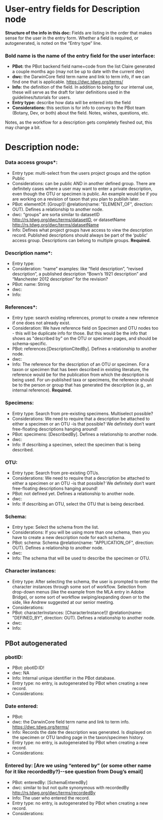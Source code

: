 # User-entry fields for Description node

**Structure of the info in this doc:** Fields are listing in the order that makes sense for the user in the entry form. Whether a field is required, or autogenerated, is noted on the “Entry type” line.

### Bold name is the name of the entry field for the user interface: 
* **PBot:** the PBot backend field name+code from the list Claire generated a couple months ago (may not be up to date with the current dev)
* **dwc:** the DarwinCore field term name and link to term info, if we can find one that is applicable. https://dwc.tdwg.org/terms/ 
* **Info:** the definition of the field. In addition to being for our internal use, these will serve as the draft for later definitions used in the guidelines/tutorials for users. 
* **Entry type:** describe how data will be entered into the field
* **Considerations:** this section is for info to convey to the PBot team (Botany, Dev, or both) about the field. Notes, wishes, questions, etc. 

Notes, as the workflow for a description gets completely fleshed out, this may change a bit.

# Description node:

### Data access groups*:
* Entry type: multi-select from the users project groups and the option Public
* Considerations: can be public AND in another defined group. There are definitely cases where a user may want to enter a private description, even though the OTU or specimen is public. An example would be if you are working on a revision of taxon that you plan to publish later. 
* PBot: elementOf: [Group!]! @relation(name: "ELEMENT_OF", direction: OUT). Defines a relationship to another node.
* dwc:  “groups” are sorta similar to datasetID http://rs.tdwg.org/dwc/terms/datasetID, or datasetName http://rs.tdwg.org/dwc/terms/datasetName
* Info: Defines what project groups have access to view the description record. Published descriptions should always be part of the ‘public’ access group. Descriptions can belong to multiple groups. **Required.**

### Description name*: 
* Entry type: 
* Consideration: “name” examples: like “field description”, “revised description”, a published description “Bown’s 1921 description” and “Manchester 2012 description” for the revision? 
* PBot: name: String 
* dwc: 
* Info: 

### References*:
* Entry type: search existing references, prompt to create a new reference if one does not already exist. 
* Consideration: We have reference field on Specimen and OTU nodes too - this will be duplicate info for those. But this would be the info that shows as "described by" on the OTU or specimen pages, and should be schema-specific.
* PBot: references:[DescriptionCitedBy]. Defines a relationship to another node.
* dwc:  
* Info: The reference for the description of an OTU or specimen. For a taxon or specimen that has been described in existing literature, the reference would be for the publication from which the description is being used. For un-published taxa or specimens, the reference should be to the person or group that has generated the description (e.g., an internal reference). **Required.**

### Specimens:
* Entry type: Search from pre-existing specimens. Multiselect possible?
* Considerations: We need to require that a description be attached to either a specimen or an OTU -is that possible? We definitely don’t want free-floating descriptions hanging around! 
* PBot: specimens: [DescribedBy]. Defines a relationship to another node.
* dwc: 
* Info: If describing a specimen, select the specimen that is being described.

### OTU:
* Entry type: Search from pre-existing OTUs.
* Considerations: We need to require that a description be attached to either a specimen or an OTU -is that possible? We definitely don’t want free-floating descriptions hanging around! 
* PBot: not defined yet. Defines a relationship to another node.
* dwc: 
* Info: If describing an OTU, select the OTU that is being described. 

### Schema:
* Entry type: Select the schema from the list. 
* Considerations: If you will be using more than one schema, then you have to create a new description node for each schema. 
* PBot: schema: Schema @relation(name: "APPLICATION_OF", direction: OUT). Defines a relationship to another node.
* dwc: 
* Info: The schema that will be used to describe the specimen or OTU. 

### Character instances:
* Entry type: After selecting the schema, the user is prompted to enter the character instances through some sort of workflow. Selection from drop-down menus (like the example from the MLA entry in Adobe Bridge), or some sort of workflow swiping/expanding down or to the side, like Andrew suggested at our senior meeting. 
* Considerations:  
* PBot: characterInstances: [CharacterInstance!]! @relation(name: "DEFINED_BY", direction: OUT). Defines a relationship to another node.
* dwc: 
* Info: 

## PBot autogenerated

### pbotID:
* PBot: pbotID:ID!
* dwc:  NA
* Info: Internal unique identifier in the PBot database. 
* Entry type: no entry, is autogenerated by PBot when creating a new record.
* Considerations: 

### Date entered: 
* PBot: 
* dwc: the DarwinCore field term name and link to term info. https://dwc.tdwg.org/terms/ 
* Info: Records the date the description was generated. Is displayed on the specimen or OTU landing page in the taxon/specimen history. 
* Entry type: no entry, is autogenerated by PBot when creating a new record.
* Considerations: 

### Entered by:  [Are we using “entered by” (or some other name for it like recordedBy?)--see question from Doug’s email]
* PBot: enteredBy: [SchemaEnteredBy]
* dwc: similar to but not quite synonymous with recordedBy http://rs.tdwg.org/dwc/terms/recordedBy
* Info: The user who entered the record.
* Entry type: no entry, is autogenerated by PBot when creating a new record.
* Considerations:
